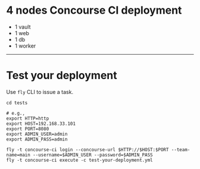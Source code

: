 # 4 nodes Concourse CI deployment

* 1 vault
* 1 web
* 1 db
* 1 worker

---

# Test your deployment

Use `fly` CLI to issue a task.

```
cd tests

# e.g.,
export HTTP=http
export HOST=192.168.33.101
export PORT=8080
export ADMIN_USER=admin
export ADMIN_PASS=admin

fly -t concourse-ci login --concourse-url $HTTP://$HOST:$PORT --team-name=main --username=$ADMIN_USER --password=$ADMIN_PASS
fly -t concourse-ci execute -c test-your-deployment.yml
```

